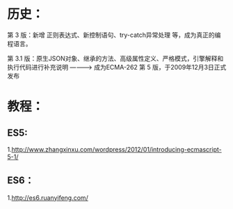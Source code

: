 # 历史：

第 3 版：新增 正则表达式、新控制语句、try-catch异常处理 等，成为真正的编程语言。

第 3.1 版：原生JSON对象、继承的方法、高级属性定义、严格模式，引擎解释和执行代码进行补充说明 ————>  成为ECMA-262 第 5 版，于2009年12月3日正式发布

# 教程：

## ES5:

1.http://www.zhangxinxu.com/wordpress/2012/01/introducing-ecmascript-5-1/

## ES6：

1.http://es6.ruanyifeng.com/
